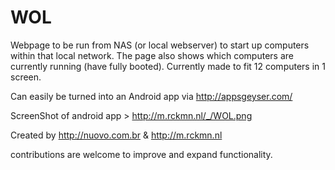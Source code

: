 WOL
===

Webpage to be run from NAS (or local webserver) to start up computers within that local network.
The page also shows which computers are currently running (have fully booted).
Currently made to fit 12 computers in 1 screen.

Can easily be turned into an Android app via http://appsgeyser.com/


ScreenShot of android app > http://m.rckmn.nl/_/WOL.png

Created by http://nuovo.com.br & http://m.rckmn.nl

contributions are welcome to improve and expand functionality.
